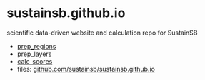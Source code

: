 # sustainsb.github.io

scientific data-driven website and calculation repo for SustainSB

- [prep_regions](https://sustainsb.github.io/prep_regions.html)
- [prep_layers](https://sustainsb.github.io/prep_layers.html)
- [calc_scores](https://sustainsb.github.io/calc_scores.html)
- files: [github.com/sustainsb/sustainsb.github.io](https://github.com/sustainsb/sustainsb.github.io)